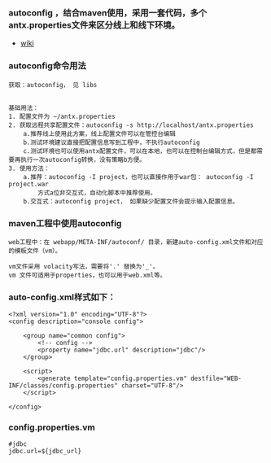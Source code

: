### autoconfig ，结合maven使用，采用一套代码，多个antx.properties文件来区分线上和线下环境。
* [wiki](https://www.cnblogs.com/sooper/p/6148626.html)


### autoconfig命令用法
```
获取：autoconfig， 见 libs


基础用法：
1. 配置文件为 ~/antx.properties
2. 获取远程共享配置文件：autoconfig -s http://localhost/antx.properties
    a.推荐线上使用此方案，线上配置文件可以在管控台编辑
    b.测试环境建议直接把配置信息写到工程中，不执行autoconfig
    c.测试环境也可以使用antx配置文件，可以在本地，也可以在控制台编辑方式，但是都需要再执行一次autoconfig转换，没有策略b方便。
3. 使用方法：
    a.推荐：autoconfig -I project，也可以直接作用于war包： autoconfig -I project.war
        方式a位非交互式，自动化脚本中推荐使用。
    b.交互式：autoconfig project， 如果缺少配置文件会提示输入配置信息。
```

### maven工程中使用autoconfig
```
web工程中：在 webapp/META-INF/autoconf/ 目录，新建auto-config.xml文件和对应的模板文件（vm）。

vm文件采用 volacity写法，需要将'.' 替换为'_'。
vm 文件可适用于properties，也可以用于web.xml等。
```

### auto-config.xml样式如下：
```
<?xml version="1.0" encoding="UTF-8"?>
<config description="console config">

    <group name="common config">
        <!-- config -->
        <property name="jdbc.url" description="jdbc"/>
    </group>

    <script>
        <generate template="config.properties.vm" destfile="WEB-INF/classes/config.properties" charset="UTF-8"/>
    </script>

</config>
```
### config.properties.vm
```
#jdbc
jdbc.url=${jdbc_url}
```
